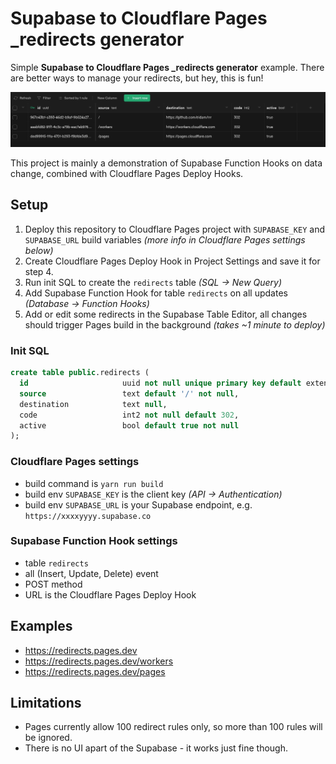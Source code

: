 # Supabase to Cloudflare Pages _redirects generator
Simple **Supabase to Cloudflare Pages _redirects generator** example. There are better ways to manage your redirects, but hey, this is fun!

![alt text](./screenshot.png)

This project is mainly a demonstration of Supabase Function Hooks on data change, combined with Cloudflare Pages Deploy Hooks.

## Setup
1. Deploy this repository to Cloudflare Pages project with `SUPABASE_KEY` and `SUPABASE_URL` build variables _(more info in Cloudflare Pages settings below)_
2. Create Cloudflare Pages Deploy Hook in Project Settings and save it for step 4.
3. Run init SQL to create the `redirects` table _(SQL -> New Query)_
4. Add Supabase Function Hook for table `redirects` on all updates _(Database -> Function Hooks)_
5. Add or edit some redirects in the Supabase Table Editor, all changes should trigger Pages build in the background _(takes ~1 minute to deploy)_

### Init SQL 
```sql
create table public.redirects (
  id                     uuid not null unique primary key default extensions.uuid_generate_v4(),
  source                 text default '/' not null,
  destination            text null,
  code                   int2 not null default 302,
  active                 bool default true not null
);
```

### Cloudflare Pages settings
- build command is `yarn run build`
- build env `SUPABASE_KEY` is the client key _(API -> Authentication)_
- build env `SUPABASE_URL` is your Supabase endpoint, e.g. `https://xxxxyyyy.supabase.co`

### Supabase Function Hook settings
- table `redirects`
- all (Insert, Update, Delete) event
- POST method
- URL is the Cloudflare Pages Deploy Hook

## Examples
- https://redirects.pages.dev
- https://redirects.pages.dev/workers
- https://redirects.pages.dev/pages

## Limitations
- Pages currently allow 100 redirect rules only, so more than 100 rules will be ignored.
- There is no UI apart of the Supabase - it works just fine though.
